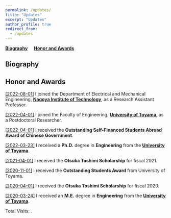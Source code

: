 ```yaml
---
permalink: /updates/
title: "Updates"
excerpt: "Updates"
author_profile: true
redirect_from: 
  - /updates
---
```


**[Biography](#bio)** &nbsp; &nbsp; **[Honor and Awards](#haa)** &nbsp; &nbsp;

<h2 id="bio">
Biography
</h2>
<!--👤🔑🔥**To appear in NeurIPS 2022**-->


<h2 id="haa">
Honor and Awards
</h2>



<u>[2022-08-01]</u> I joined the Department of Electrical and Mechanical Engineering, **[Nagoya Institute of Technology](https://www.nitech.ac.jp/)**, as a Research Assistant Professor.

<u>[2022-04-01]</u> I joined the Faculty of Engineering, **[University of Toyama](https://www.u-toyama.ac.jp/)**, as a Postdoctoral Researcher.

<u>[2022-04-01]</u> I received the **Outstanding Self-Financed Students Abroad Award of Chinese Government**.

<u>[2022-03-23]</u> I received a **Ph.D.** degree in **Engineering** from the **[University of Toyama](https://www.u-toyama.ac.jp/)**.

<u>[2021-04-01]</u> I received the **Otsuka Toshimi Scholarship** for fiscal 2021.

<u>[2020-11-01]</u> I received the **Outstanding Students Award** from University of Toyama.

<u>[2020-04-01]</u> I received the **Otsuka Toshimi Scholarship** for fiscal 2020.

<u>[2020-03-24]</u> I received an **M.E.** degree in **Engineering** from the **[University of Toyama](https://www.u-toyama.ac.jp/)**.


<script async src="https://npm.elemecdn.com/penndu@1.0.0/bsz.js"></script>
<span id="busuanzi_container_site_pv">Total Visits: <span id="busuanzi_value_site_pv"></span>.</span>
